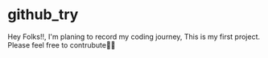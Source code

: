 # github_try
Hey Folks!!, I'm planing to record my coding journey, This is my first project. Please feel free to contrubute🙌🏻
